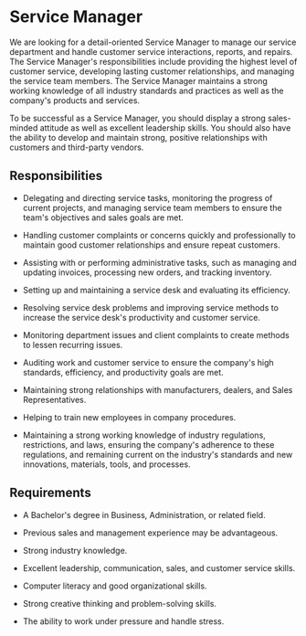 # Service Manager

We are looking for a detail-oriented Service Manager to manage our service department and handle customer service interactions, reports, and repairs. The Service Manager's responsibilities include providing the highest level of customer service, developing lasting customer relationships, and managing the service team members. The Service Manager maintains a strong working knowledge of all industry standards and practices as well as the company's products and services.

To be successful as a Service Manager, you should display a strong sales-minded attitude as well as excellent leadership skills. You should also have the ability to develop and maintain strong, positive relationships with customers and third-party vendors.

## Responsibilities

* Delegating and directing service tasks, monitoring the progress of current projects, and managing service team members to ensure the team's objectives and sales goals are met.

* Handling customer complaints or concerns quickly and professionally to maintain good customer relationships and ensure repeat customers.

* Assisting with or performing administrative tasks, such as managing and updating invoices, processing new orders, and tracking inventory.

* Setting up and maintaining a service desk and evaluating its efficiency.

* Resolving service desk problems and improving service methods to increase the service desk's productivity and customer service.

* Monitoring department issues and client complaints to create methods to lessen recurring issues.

* Auditing work and customer service to ensure the company's high standards, efficiency, and productivity goals are met.

* Maintaining strong relationships with manufacturers, dealers, and Sales Representatives.

* Helping to train new employees in company procedures.

* Maintaining a strong working knowledge of industry regulations, restrictions, and laws, ensuring the company's adherence to these regulations, and remaining current on the industry's standards and new innovations, materials, tools, and processes.

## Requirements

* A Bachelor's degree in Business, Administration, or related field.

* Previous sales and management experience may be advantageous.

* Strong industry knowledge.

* Excellent leadership, communication, sales, and customer service skills.

* Computer literacy and good organizational skills.

* Strong creative thinking and problem-solving skills.

* The ability to work under pressure and handle stress.

